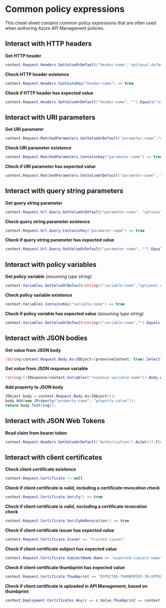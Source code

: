 # Common policy expressions
This cheat-sheet contains common policy expressions that are often used when authoring Azure API Management policies.

## Interact with HTTP headers

**Get HTTP header**
```c#
context.Request.Headers.GetValueOrDefault("header-name","optional-default-value")
```
**Check HTTP header existence**
```c#
context.Request.Headers.ContainsKey("header-name") == true
```
**Check if HTTP header has expected value**
```c#
context.Request.Headers.GetValueOrDefault("header-name", "").Equals("expected-header-value", StringComparison.OrdinalIgnoreCase)
```
## Interact with URI parameters

**Get URI parameter**
```c#
context.Request.MatchedParameters.GetValueOrDefault("parameter-name","optional-default-value")
```
**Check URI parameter existence**
```c#
context.Request.MatchedParameters.ContainsKey("parameter-name") == true
```
**Check if URI parameter has expected value**
```c#
context.Request.MatchedParameters.GetValueOrDefault("parameter-name", "").Equals("expected-value", StringComparison.OrdinalIgnoreCase) == true
```
## Interact with query string parameters

**Get query string parameter**
```c#
context.Request.Url.Query.GetValueOrDefault("parameter-name", "optional-default-value")
```
**Check query string parameter existence**
```c#
context.Request.Url.Query.ContainsKey("parameter-name") == true
```
**Check if query string parameter has expected value**
```c#
context.Request.Url.Query.GetValueOrDefault("parameter-name", "").Equals("expected-value", StringComparison.OrdinalIgnoreCase) == true
```
## Interact with policy variables

**Get policy variable** *(assuming type string)*
```c#
context.Variables.GetValueOrDefault<string>("variable-name","optional-default-value")
```
**Check policy variable existence**
```c#
context.Variables.ContainsKey("variable-name") == true
```
**Check if policy variable has expected value** *(assuming type string)*
```c#
context.Variables.GetValueOrDefault<string>("variable-name","").Equals("expected-value", StringComparison.OrdinalIgnoreCase)
```
## Interact with JSON bodies

**Get value from JSON body**
```c#
(string)context.Request.Body.As<JObject>(preserveContent: true).SelectToken("root.child jsonpath")
```
**Get value from JSON response variable**
```c#
(string)((IResponse)context.Variables["response-variable-name"]).Body.As<JObject>().SelectToken("root.child jsonpath")
```
**Add property to JSON body**
```c#
JObject body = context.Request.Body.As<JObject>(); 
body.Add(new JProperty("property-name", "property-value"));
return body.ToString(); 
```
## Interact with JSON Web Tokens

**Read claim from bearer token**
```c#
context.Request.Headers.GetValueOrDefault("Authorization").AsJwt()?.Claims["claim-name"].FirstOrDefault()
```

## Interact with client certificates

**Check client certificate existence**
```c#
context.Request.Certificate != null
```
**Check if client certificate is valid, including a certificate revocation check**
```c#
context.Request.Certificate.Verify() == true
```
**Check if client certificate is valid, excluding a certificate revocation check**
```c#
context.Request.Certificate.VerifyNoRevocation() == true
```
**Check if client certificate issuer has expected value**
```c#
context.Request.Certificate.Issuer == "trusted-issuer"
```
**Check if client certificate subject has expected value**
```c#
context.Request.Certificate.SubjectName.Name == "expected-subject-name"
```
**Check if client certificate thumbprint has expected value**
```c#
context.Request.Certificate.Thumbprint == "EXPECTED-THUMBPRINT-IN-UPPER-CASE"
```
**Check if client certificate is uploaded in API Management, based on thumbprint**
```c#
context.Deployment.Certificates.Any(c => c.Value.Thumbprint == context.Request.Certificate.Thumbprint) == true
```
